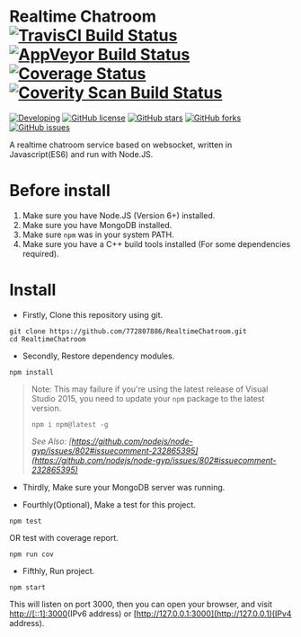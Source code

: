 # Realtime Chatroom [![TravisCI Build Status](https://travis-ci.org/772807886/RealtimeChatroom.svg?branch=master)](https://travis-ci.org/772807886/RealtimeChatroom) [![AppVeyor Build Status](https://ci.appveyor.com/api/projects/status/wxofgb271nx61x32?svg=true&retina=true)](https://ci.appveyor.com/project/LimingJin/realtimechatroom) [![Coverage Status](https://coveralls.io/repos/github/772807886/RealtimeChatroom/badge.svg?branch=master)](https://coveralls.io/github/772807886/RealtimeChatroom?branch=master) [![Coverity Scan Build Status](https://scan.coverity.com/projects/10321/badge.svg)](https://scan.coverity.com/projects/772807886-realtimechatroom)
[![Developing](https://img.shields.io/badge/Realtime%20Chatroom-developing-yellow.svg)](https://github.com/772807886/RealtimeChatroom)
[![GitHub license](https://img.shields.io/badge/license-MIT-blue.svg)](https://raw.githubusercontent.com/772807886/RealtimeChatroom/start/LICENSE)
[![GitHub stars](https://img.shields.io/github/stars/772807886/RealtimeChatroom.svg)](https://github.com/772807886/RealtimeChatroom/stargazers)
[![GitHub forks](https://img.shields.io/github/forks/772807886/RealtimeChatroom.svg)](https://github.com/772807886/RealtimeChatroom/network)
[![GitHub issues](https://img.shields.io/github/issues/772807886/RealtimeChatroom.svg)](https://github.com/772807886/RealtimeChatroom/issues)

A realtime chatroom service based on websocket, written in Javascript(ES6) and run with Node.JS.

# Before install
1. Make sure you have Node.JS (Version 6+) installed.
2. Make sure you have MongoDB installed.
3. Make sure `npm` was in your system PATH.
4. Make sure you have a C++ build tools installed (For some dependencies required).

# Install
* Firstly, Clone this repository using git.
```
git clone https://github.com/772807886/RealtimeChatroom.git
cd RealtimeChatroom
```

* Secondly, Restore dependency modules.
```
npm install
```
> Note: This may failure if you're using the latest release of Visual Studio 2015, you need to update your `npm` package to the latest version.
>
> `npm i npm@latest -g`
>
> *See Also: [https://github.com/nodejs/node-gyp/issues/802#issuecomment-232865395](https://github.com/nodejs/node-gyp/issues/802#issuecomment-232865395)*

* Thirdly, Make sure your MongoDB server was running.

* Fourthly(Optional), Make a test for this project.
```
npm test
```
OR test with coverage report.
```
npm run cov
```

* Fifthly, Run project.
```
npm start
```
This will listen on port 3000, then you can open your browser, and visit [http://[::1]:3000](http://[::1]:3000)(IPv6 address) or [http://127.0.0.1:3000](http://127.0.0.1)(IPv4 address).


